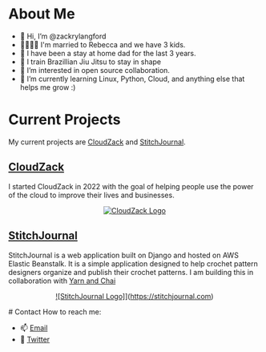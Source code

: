 # About Me 

- 👋 Hi, I’m @zackrylangford
- 👨‍👩‍👦‍👦 I'm married to Rebecca and we have 3 kids. 
- 💪 I have been a stay at home dad for the last 3 years.
- 🥋 I train Brazillian Jiu Jitsu to stay in shape
- 👀 I’m interested in open source collaboration. 
- 🌱 I’m currently learning Linux, Python, Cloud, and anything else that helps me grow :) 


# Current Projects
My current projects are [CloudZack](https://cloudzack.com) and [StitchJournal](https://stitchjournal.com). 

## [CloudZack](https://cloudzack.com)
I started CloudZack in 2022 with the goal of helping people use the power of the cloud to improve their lives and businesses.

<div align="center">

[![CloudZack Logo](https://github-images-static.s3.amazonaws.com/images/CloudZack-Logo.svg)](https://cloudzack.com)

</div>

## [StitchJournal](https://stitchjournal.com)
StitchJournal is a web application built on Django and hosted on AWS Elastic Beanstalk. It is a simple application designed to help crochet pattern designers organize and publish their crochet patterns. I am building this in collaboration with [Yarn and Chai](https://yarnandchai.com) 

<div align="center">

[![StitchJournal Logo]](https://github-images-static.s3.amazonaws.com/images/stitchjournal-logo.svg)](https://stitchjournal.com)

</div>
# Contact
 How to reach me: 

* 📫 [Email](mailto:zack@cloudzack.com)
* 🐥 [Twitter](https://twitter.com/zackrylangford)

<!---
zackrylangford/zackrylangford is a ✨ special ✨ repository because its `README.md` (this file) appears on your GitHub profile.
You can click the Preview link to take a look at your changes.
--->
